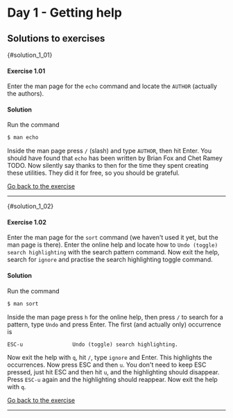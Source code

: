 # Day 1 - Getting help

## Solutions to exercises

{#solution_1_01}
#### Exercise 1.01
Enter the man page for the `echo` command and locate the `AUTHOR` (actually the authors).

#### Solution
Run the command

``` sh
$ man echo
```

Inside the man page press `/` (slash) and type `AUTHOR`, then hit Enter. You should have found that `echo` has been written by Brian Fox and Chet Ramey TODO. Now silently say thanks to then for the time they spent creating these utilities. They did it for free, so you should be grateful.

[Go back to the exercise](#exercise_1_01)

* * *

{#solution_1_02}
#### Exercise 1.02
Enter the man page for the `sort` command (we haven't used it yet, but the man page is there). Enter the online help and locate how to `Undo (toggle) search highlighting` with the search pattern command. Now exit the help, search for `ignore` and practise the search highlighting toggle command.

#### Solution
Run the command

``` sh
$ man sort
```

Inside the man page press `h` for the online help, then press `/` to search for a pattern, type `Undo` and press Enter. The first (and actually only) occurrence is

``` txt
ESC-u                Undo (toggle) search highlighting.
```

Now exit the help with `q`, hit `/`, type `ignore` and Enter. This highlights the occurrences. Now press ESC and then `u`. You don't need to keep ESC pressed, just hit ESC and then hit `u`, and the highlighting should disappear. Press `ESC-u` again and the highlighting should reappear. Now exit the help with `q`.

[Go back to the exercise](#exercise_1_02)

* * *

